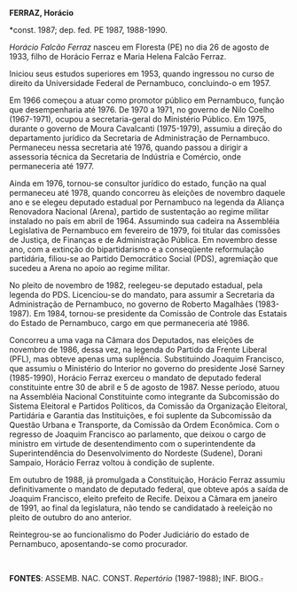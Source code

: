 **FERRAZ, Horácio**

\*const. 1987; dep. fed. PE 1987, 1988-1990.

*Horácio Falcão Ferraz* nasceu em Floresta (PE) no dia 26 de agosto de
1933, filho de Horácio Ferraz e Maria Helena Falcão Ferraz.

Iniciou seus estudos superiores em 1953, quando ingressou no curso de
direito da Universidade Federal de Pernambuco, concluindo-o em 1957.

Em 1966 começou a atuar como promotor público em Pernambuco, função que
desempenharia até 1976. De 1970 a 1971, no governo de Nilo Coelho
(1967-1971), ocupou a secretaria-geral do Ministério Público. Em 1975,
durante o governo de Moura Cavalcanti (1975-1979), assumiu a direção do
departamento jurídico da Secretaria de Administração de Pernambuco.
Permaneceu nessa secretaria até 1976, quando passou a dirigir a
assessoria técnica da Secretaria de Indústria e Comércio, onde
permaneceria até 1977.

Ainda em 1976, tornou-se consultor jurídico do estado, função na qual
permaneceu até 1978, quando concorreu às eleições de novembro daquele
ano e se elegeu deputado estadual por Pernambuco na legenda da Aliança
Renovadora Nacional (Arena), partido de sustentação ao regime militar
instalado no país em abril de 1964. Assumindo sua cadeira na Assembléia
Legislativa de Pernambuco em fevereiro de 1979, foi titular das
comissões de Justiça, de Finanças e de Administração Pública. Em
novembro desse ano, com a extinção do bipartidarismo e a conseqüente
reformulação partidária, filiou-se ao Partido Democrático Social (PDS),
agremiação que sucedeu a Arena no apoio ao regime militar.

No pleito de novembro de 1982, reelegeu-se deputado estadual, pela
legenda do PDS. Licenciou-se do mandato, para assumir a Secretaria da
Administração de Pernambuco, no governo de Roberto Magalhães
(1983-1987). Em 1984, tornou-se presidente da Comissão de Controle das
Estatais do Estado de Pernambuco, cargo em que permaneceria até 1986.

Concorreu a uma vaga na Câmara dos Deputados, nas eleições de novembro
de 1986, dessa vez, na legenda do Partido da Frente Liberal (PFL), mas
obteve apenas uma suplência. Substituindo Joaquim Francisco, que assumiu
o Ministério do Interior no governo do presidente José Sarney
(1985-1990), Horácio Ferraz exerceu o mandato de deputado federal
constituinte entre 30 de abril e 5 de agosto de 1987. Nesse período,
atuou na Assembléia Nacional Constituinte como integrante da Subcomissão
do Sistema Eleitoral e Partidos Políticos, da Comissão da Organização
Eleitoral, Partidária e Garantia das Instituições, e foi suplente da
Subcomissão da Questão Urbana e Transporte, da Comissão da Ordem
Econômica. Com o regresso de Joaquim Francisco ao parlamento, que deixou
o cargo de ministro em virtude de desentendimento com o superintendente
da Superintendência do Desenvolvimento do Nordeste (Sudene), Dorani
Sampaio, Horácio Ferraz voltou à condição de suplente.

Em outubro de 1988, já promulgada a Constituição, Horácio Ferraz assumiu
definitivamente o mandato de deputado federal, que obteve após a saída
de Joaquim Francisco, eleito prefeito de Recife. Deixou a Câmara em
janeiro de 1991, ao final da legislatura, não tendo se candidatado à
reeleição no pleito de outubro do ano anterior.

Reintegrou-se ao funcionalismo do Poder Judiciário do estado de
Pernambuco, aposentando-se como procurador.

 

**FONTES**: ASSEMB. NAC. CONST. *Repertório* (1987-1988); INF.
BIOG.~~.~~

 
